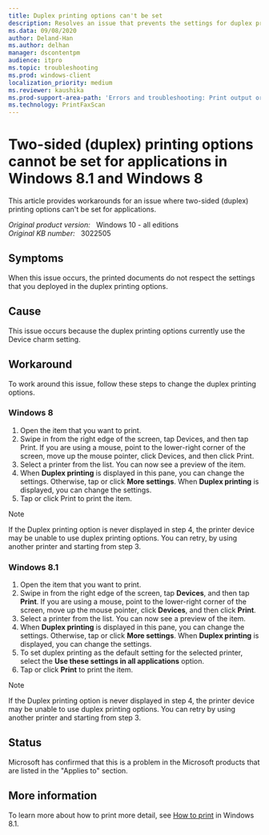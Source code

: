```yaml
---
title: Duplex printing options can't be set
description: Resolves an issue that prevents the settings for duplex printing options from being changed through applications.
ms.data: 09/08/2020
author: Deland-Han
ms.author: delhan
manager: dscontentpm
audience: itpro
ms.topic: troubleshooting
ms.prod: windows-client
localization_priority: medium
ms.reviewer: kaushika
ms.prod-support-area-path: 'Errors and troubleshooting: Print output or print failures'
ms.technology: PrintFaxScan
---
```

# Two-sided (duplex) printing options cannot be set for applications in Windows 8.1 and Windows 8

This article provides workarounds for an issue where two-sided (duplex) printing options can't be set for applications.

_Original product version:_ &nbsp; Windows 10 - all editions  
_Original KB number:_ &nbsp; 3022505

## Symptoms

When this issue occurs, the printed documents do not respect the settings that you deployed in the duplex printing options.

## Cause

This issue occurs because the duplex printing options currently use the Device charm setting.

## Workaround

To work around this issue, follow these steps to change the duplex printing options.

### Windows 8


1. Open the item that you want to print.
2. Swipe in from the right edge of the screen, tap Devices, and then tap Print. If you are using a mouse, point to the lower-right corner of the screen, move up the mouse pointer, click Devices, and then click Print.
3. Select a printer from the list. You can now see a preview of the item.
4. When **Duplex printing** is displayed in this pane, you can change the settings. Otherwise, tap or click **More settings**. When **Duplex printing** is displayed, you can change the settings.
5. Tap or click Print to print the item.

> [!NOTE]
> If the Duplex printing option is never displayed in step 4, the printer device may be unable to use duplex printing options. You can retry, by using another printer and starting from step 3.

### Windows 8.1


1. Open the item that you want to print.
2. Swipe in from the right edge of the screen, tap **Devices**, and then tap **Print**. If you are using a mouse, point to the lower-right corner of the screen, move up the mouse pointer, click **Devices**, and then click **Print**.
3. Select a printer from the list. You can now see a preview of the item.
4. When **Duplex printing** is displayed in this pane, you can change the settings. Otherwise, tap or click **More settings**. When **Duplex printing** is displayed, you can change the settings.
5. To set duplex printing as the default setting for the selected printer, select the **Use these settings in all applications** option.
6. Tap or click **Print** to print the item.

> [!NOTE]
> If the Duplex printing option is never displayed in step 4, the printer device may be unable to use duplex printing options. You can retry by using another printer and starting from step 3.

## Status

Microsoft has confirmed that this is a problem in the Microsoft products that are listed in the "Applies to" section. 

## More information

To learn more about how to print more detail, see [How to print](https://windows.microsoft.com/windows-8/how-to-print) in Windows 8.1.

